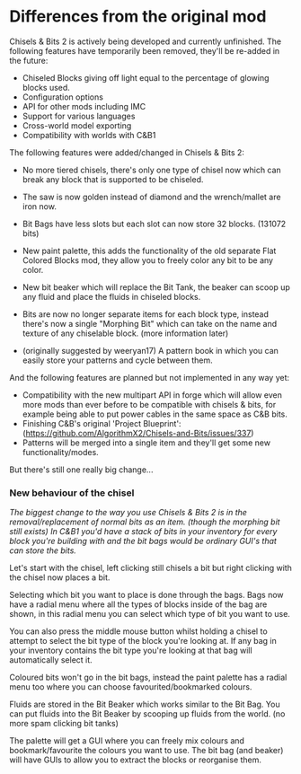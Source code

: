 # Differences from the original mod

Chisels & Bits 2 is actively being developed and currently unfinished. The following features have temporarily been removed, they'll be re-added in the future:
* Chiseled Blocks giving off light equal to the percentage of glowing blocks used.
* Configuration options
* API for other mods including IMC
* Support for various languages
* Cross-world model exporting
* Compatibility with worlds with C&B1

The following features were added/changed in Chisels & Bits 2:
* No more tiered chisels, there's only one type of chisel now which can break any block that is supported to be chiseled.
* The saw is now golden instead of diamond and the wrench/mallet are iron now.
* Bit Bags have less slots but each slot can now store 32 blocks. (131072 bits)
* New paint palette, this adds the functionality of the old separate Flat Colored Blocks mod, they allow you to freely color any bit to be any color.
* New bit beaker which will replace the Bit Tank, the beaker can scoop up any fluid and place the fluids in chiseled blocks.
* Bits are now no longer separate items for each block type, instead there's now a single "Morphing Bit" which can take on the name and texture of any chiselable block. (more information later)


* (originally suggested by weeryan17) A pattern book in which you can easily store your patterns and cycle between them.

And the following features are planned but not implemented in any way yet:
* Compatibility with the new multipart API in forge which will allow even more mods than ever before to be compatible with chisels & bits, for example being able to put power cables in the same space as C&B bits.
* Finishing C&B's original 'Project Blueprint': (https://github.com/AlgorithmX2/Chisels-and-Bits/issues/337)
* Patterns will be merged into a single item and they'll get some new functionality/modes.

But there's still one really big change...
<br/>

### New behaviour of the chisel

_The biggest change to the way you use Chisels & Bits 2 is in the removal/replacement of normal bits as an item. (though the morphing bit still exists) In C&B1 you'd have a stack of bits in your inventory for every block you're building with and the bit bags would be ordinary GUI's that can store the bits._

Let's start with the chisel, left clicking still chisels a bit but right clicking with the chisel now places a bit.

Selecting which bit you want to place is done through the bags. Bags now have a radial menu where all the types of blocks inside of the bag are shown, in this radial menu you can select which type of bit you want to use.

You can also press the middle mouse button whilst holding a chisel to attempt to select the bit type of the block you're looking at. If any bag in your inventory contains the bit type you're looking at that bag will automatically select it.

Coloured bits won't go in the bit bags, instead the paint palette has a radial menu too where you can choose favourited/bookmarked colours.

Fluids are stored in the Bit Beaker which works similar to the Bit Bag. You can put fluids into the Bit Beaker by scooping up fluids from the world. (no more spam clicking bit tanks)

The palette will get a GUI where you can freely mix colours and bookmark/favourite the colours you want to use. The bit bag (and beaker) will have GUIs to allow you to extract the blocks or reorganise them.

<br/>